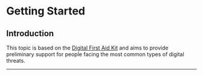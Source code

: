 # Getting Started

## Introduction

This topic is based on the [Digital First Aid Kit](http://digitaldefenders.org/digitalfirstaid/) and aims to provide preliminary support for people facing the most common types of digital threats.
***